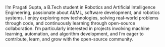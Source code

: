 I’m Pragati Gupta, a B.Tech student in Robotics and Artificial Intelligence Engineering, passionate about AI/ML, software development, and robotics systems. I enjoy exploring new technologies, solving real-world problems through code, and continuously learning through open-source collaboration. I’m particularly interested in projects involving machine learning, automation, and algorithm development, and I’m eager to contribute, learn, and grow with the open-source community.
